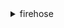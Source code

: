 <details>

<summary>
firehose
</summary>

- <details><summary>create-delivery-stream</summary>

  * --delivery-stream-name
  * --delivery-stream-type
  * --kinesis-stream-source-configuration
  * --delivery-stream-encryption-configuration-input
  * --s3-destination-configuration
  * --extended-s3-destination-configuration
  * --redshift-destination-configuration
  * --elasticsearch-destination-configuration
  * --splunk-destination-configuration
  * --http-endpoint-destination-configuration
  * --tags
  * --cli-input-json
  * --cli-input-yaml
  * --generate-cli-skeleton


- <details><summary>delete-delivery-stream</summary>

  * --delivery-stream-name
  * --allow-force-delete
  * --no-allow-force-delete
  * --cli-input-json
  * --cli-input-yaml
  * --generate-cli-skeleton


- <details><summary>describe-delivery-stream</summary>

  * --delivery-stream-name
  * --limit
  * --exclusive-start-destination-id
  * --cli-input-json
  * --cli-input-yaml
  * --generate-cli-skeleton


- <details><summary>help</summary>

  * 


- <details><summary>list-delivery-streams</summary>

  * --limit
  * --delivery-stream-type
  * --exclusive-start-delivery-stream-name
  * --cli-input-json
  * --cli-input-yaml
  * --generate-cli-skeleton


- <details><summary>list-tags-for-delivery-stream</summary>

  * --delivery-stream-name
  * --exclusive-start-tag-key
  * --limit
  * --cli-input-json
  * --cli-input-yaml
  * --generate-cli-skeleton


- <details><summary>put-record</summary>

  * --delivery-stream-name
  * --record
  * --cli-input-json
  * --cli-input-yaml
  * --generate-cli-skeleton


- <details><summary>put-record-batch</summary>

  * --delivery-stream-name
  * --records
  * --cli-input-json
  * --cli-input-yaml
  * --generate-cli-skeleton


- <details><summary>start-delivery-stream-encryption</summary>

  * --delivery-stream-name
  * --delivery-stream-encryption-configuration-input
  * --cli-input-json
  * --cli-input-yaml
  * --generate-cli-skeleton


- <details><summary>stop-delivery-stream-encryption</summary>

  * --delivery-stream-name
  * --cli-input-json
  * --cli-input-yaml
  * --generate-cli-skeleton


- <details><summary>tag-delivery-stream</summary>

  * --delivery-stream-name
  * --tags
  * --cli-input-json
  * --cli-input-yaml
  * --generate-cli-skeleton


- <details><summary>untag-delivery-stream</summary>

  * --delivery-stream-name
  * --tag-keys
  * --cli-input-json
  * --cli-input-yaml
  * --generate-cli-skeleton


- <details><summary>update-destination</summary>

  * --delivery-stream-name
  * --current-delivery-stream-version-id
  * --destination-id
  * --s3-destination-update
  * --extended-s3-destination-update
  * --redshift-destination-update
  * --elasticsearch-destination-update
  * --splunk-destination-update
  * --http-endpoint-destination-update
  * --cli-input-json
  * --cli-input-yaml
  * --generate-cli-skeleton


</details>

